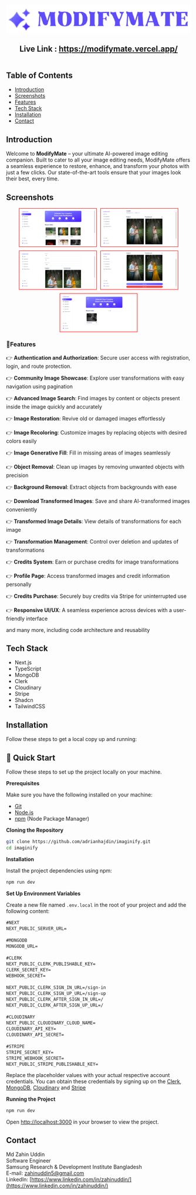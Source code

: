 <div style="width:100%; height: auto; display: flex; flex-direction: column; justify-content: center; align-items: center;">
    <img src="/public/assets/images/logo-text.png">
    <h2>Live Link : <a href="https://modifymate.vercel.app/">https://modifymate.vercel.app/</a> </h2>
</div>

## Table of Contents

- [Introduction](#introduction)
- [Screenshots](#screenshots)
- [Features](#features)
- [Tech Stack](#tech-stack)
- [Installation](#installation)
- [Contact](#contact)

## Introduction

Welcome to **ModifyMate** – your ultimate AI-powered image editing companion. Built to cater to all your image editing needs, ModifyMate offers a seamless experience to restore, enhance, and transform your photos with just a few clicks. Our state-of-the-art tools ensure that your images look their best, every time.

## Screenshots

<div style="display: flex; flex-wrap: wrap; gap: 10px; justify-content: center;">
  <img style="border: 1px red solid; padding: 4px; width: 40%; height: auto;" src="/public/screenShots/pic (9).png">
  <img style="border: 1px red solid; padding: 4px; width: 40%; height: auto;" src="/public/screenShots/pic (4).png">
  <img style="border: 1px red solid; padding: 4px; width: 40%; height: auto;" src="/public/screenShots/pic (5).png">
  <img style="border: 1px red solid; padding: 4px; width: 40%; height: auto;" src="/public/screenShots/pic (6).png">
  <img style="border: 1px red solid; padding: 4px; width: 40%; height: auto;" src="/public/screenShots/pic (1).png">
</div>

### 🔋Features

👉 **Authentication and Authorization**: Secure user access with registration, login, and route protection.

👉 **Community Image Showcase**: Explore user transformations with easy navigation using pagination

👉 **Advanced Image Search**: Find images by content or objects present inside the image quickly and accurately

👉 **Image Restoration**: Revive old or damaged images effortlessly

👉 **Image Recoloring**: Customize images by replacing objects with desired colors easily

👉 **Image Generative Fill**: Fill in missing areas of images seamlessly

👉 **Object Removal**: Clean up images by removing unwanted objects with precision

👉 **Background Removal**: Extract objects from backgrounds with ease

👉 **Download Transformed Images**: Save and share AI-transformed images conveniently

👉 **Transformed Image Details**: View details of transformations for each image

👉 **Transformation Management**: Control over deletion and updates of transformations

👉 **Credits System**: Earn or purchase credits for image transformations

👉 **Profile Page**: Access transformed images and credit information personally

👉 **Credits Purchase**: Securely buy credits via Stripe for uninterrupted use

👉 **Responsive UI/UX**: A seamless experience across devices with a user-friendly interface

and many more, including code architecture and reusability

## Tech Stack

- Next.js
- TypeScript
- MongoDB
- Clerk
- Cloudinary
- Stripe
- Shadcn
- TailwindCSS

## Installation

Follow these steps to get a local copy up and running:

## <a name="quick-start">🤸 Quick Start</a>

Follow these steps to set up the project locally on your machine.

**Prerequisites**

Make sure you have the following installed on your machine:

- [Git](https://git-scm.com/)
- [Node.js](https://nodejs.org/en)
- [npm](https://www.npmjs.com/) (Node Package Manager)

**Cloning the Repository**

```bash
git clone https://github.com/adrianhajdin/imaginify.git
cd imaginify
```

**Installation**

Install the project dependencies using npm:

```bash
npm run dev
```

**Set Up Environment Variables**

Create a new file named `.env.local` in the root of your project and add the following content:

```env
#NEXT
NEXT_PUBLIC_SERVER_URL=

#MONGODB
MONGODB_URL=

#CLERK
NEXT_PUBLIC_CLERK_PUBLISHABLE_KEY=
CLERK_SECRET_KEY=
WEBHOOK_SECRET=

NEXT_PUBLIC_CLERK_SIGN_IN_URL=/sign-in
NEXT_PUBLIC_CLERK_SIGN_UP_URL=/sign-up
NEXT_PUBLIC_CLERK_AFTER_SIGN_IN_URL=/
NEXT_PUBLIC_CLERK_AFTER_SIGN_UP_URL=/

#CLOUDINARY
NEXT_PUBLIC_CLOUDINARY_CLOUD_NAME=
CLOUDINARY_API_KEY=
CLOUDINARY_API_SECRET=

#STRIPE
STRIPE_SECRET_KEY=
STRIPE_WEBHOOK_SECRET=
NEXT_PUBLIC_STRIPE_PUBLISHABLE_KEY=
```

Replace the placeholder values with your actual respective account credentials. You can obtain these credentials by signing up on the [Clerk](https://clerk.com/), [MongoDB](https://www.mongodb.com/), [Cloudinary](https://cloudinary.com/) and [Stripe](https://stripe.com)

**Running the Project**

```bash
npm run dev
```

Open [http://localhost:3000](http://localhost:3000) in your browser to view the project.

## Contact

Md Zahin Uddin \
Software Engineer \
Samsung Research & Development Institute Bangladesh \
E-mail: zahinuddin5@gmail.com \
LinkedIn: [https://www.linkedin.com/in/zahinuddin/](https://www.linkedin.com/in/zahinuddin/)
